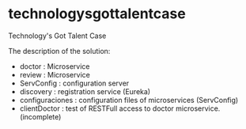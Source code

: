 # technologysgottalentcase
Technology's Got Talent Case

The description of the solution:
- doctor : Microservice 
- review : Microservice
- ServConfig : configuration server
- discovery : registration service (Eureka)
- configuraciones : configuration files of microservices (ServConfig)
- clientDoctor : test of RESTFull access to doctor microservice. (incomplete)